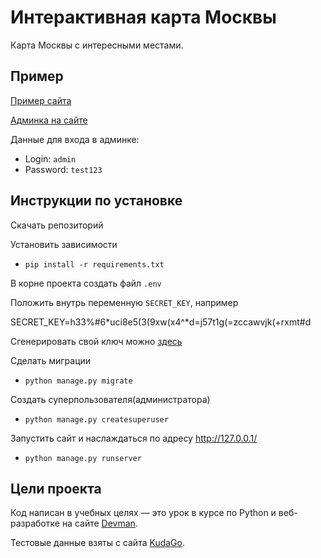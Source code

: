 # Интерактивная карта Москвы

Карта Москвы с интересными местами.


## Пример
[Пример сайта](https://is.shockland.ru)

[Админка на сайте](https://is.shockland.ru/admin)

Данные для входа в админке:
* Login: `admin`
* Password: `test123`

## Инструкции по установке

Скачать репозиторий

Установить зависимости

* `pip install -r requirements.txt`

В корне проекта создать файл `.env`

Положить внутрь переменную `SECRET_KEY`, например

SECRET_KEY=h33%#6*uci8e5(3(9xw(x4^*d=j57t1g(=zccawvjk(+rxmt#d

Сгенерировать свой ключ можно [здесь](https://djecrety.ir/)

Сделать миграции
* `python manage.py migrate`

Создать суперпользователя(администратора)
* `python manage.py createsuperuser`

Запустить сайт и наслаждаться по адресу http://127.0.0.1/
* `python manage.py runserver` 
    
## Цели проекта

Код написан в учебных целях — это урок в курсе по Python и веб-разработке на сайте [Devman](https://dvmn.org).

Тестовые данные взяты с сайта [KudaGo](https://kudago.com).
